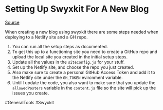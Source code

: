 # Setting Up Swyxkit For A New Blog

[Source](https://github.com/sw-yx/swyxkit)

When creating a new blog using swyxkit there are some steps needed when deploying to a Netlify site and a GH repo.

1. You can run all the setup steps as documented.
2. To get this up to a functioning site you need to create a GitHub repo and upload the local site you created in the initial setup steps.
3. Update all the values in the `siteConfig.js` for your stuff.
4. Set up the Netlify site, and choose the repo you just created.
5. Also make sure to create a personal GitHub Access Token and add it to the Netlify site under the `GH_TOKEN` evironment variable.
6. Until I update the code, you also want to make sure that you update the `allowedPosters` variable in the `content.js` file so the site will pick up the issues you create.

#GeneralTools 
	#Swyxkit 